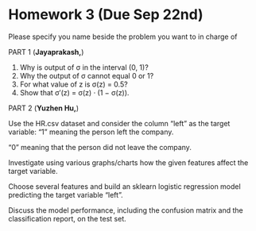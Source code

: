 
# Homework 3 (Due Sep 22nd)
Please specify you name beside the problem you want to in charge of 

PART 1 (**Jayaprakash,**)

   1. Why is output of σ in the interval (0, 1)?
   2. Why the output of σ cannot equal 0 or 1?
   3. For what value of z is σ(z) = 0.5?
   4. Show that σ′(z) = σ(z) · (1 − σ(z)).

PART 2 (**Yuzhen Hu,**)

Use the HR.csv dataset and consider the column “left” as the target variable:
“1” meaning the person left the company.

“0” meaning that the person did not leave the company.

Investigate using various graphs/charts how the given features affect the target variable.

Choose several features and build an sklearn logistic regression model predicting the target variable “left”.

Discuss the model performance, including the confusion matrix and the classification report, on the test set.


